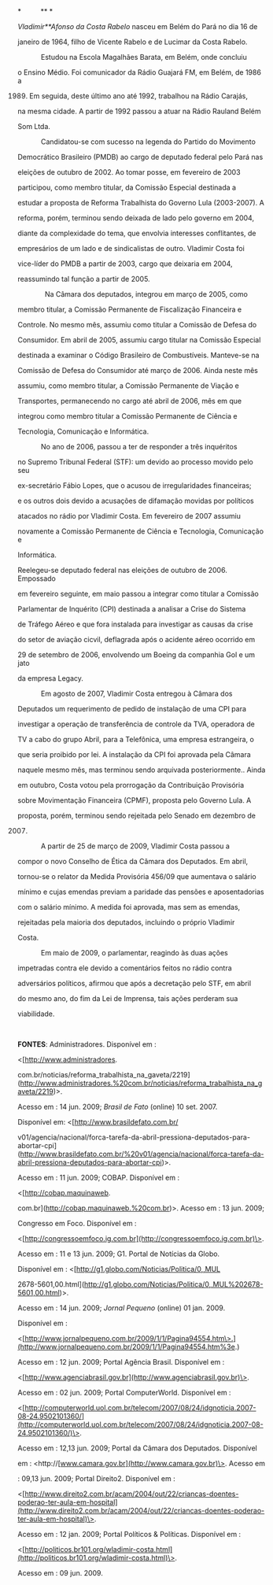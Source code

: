 

*          ** *



*Vladimir**Afonso da Costa Rabelo* nasceu em Belém do Pará no dia 16 de

janeiro de 1964, filho de Vicente Rabelo e de Lucimar da Costa Rabelo.



            Estudou na Escola Magalhães Barata, em Belém, onde concluiu

o Ensino Médio. Foi comunicador da Rádio Guajará FM, em Belém, de 1986 a

1989. Em seguida, deste último ano até 1992, trabalhou na Rádio Carajás,

na mesma cidade. A partir de 1992 passou a atuar na Rádio Rauland Belém

Som Ltda.



            Candidatou-se com sucesso na legenda do Partido do Movimento

Democrático Brasileiro (PMDB) ao cargo de deputado federal pelo Pará nas

eleições de outubro de 2002. Ao tomar posse, em fevereiro de 2003

participou, como membro titular, da Comissão Especial destinada a

estudar a proposta de Reforma Trabalhista do Governo Lula (2003-2007). A

reforma, porém, terminou sendo deixada de lado pelo governo em 2004,

diante da complexidade do tema, que envolvia interesses conflitantes, de

empresários de um lado e de sindicalistas de outro. Vladimir Costa foi

vice-líder do PMDB a partir de 2003, cargo que deixaria em 2004,

reassumindo tal função a partir de 2005.



              Na Câmara dos deputados, integrou em março de 2005, como

membro titular, a Comissão Permanente de Fiscalização Financeira e

Controle. No mesmo mês, assumiu como titular a Comissão de Defesa do

Consumidor. Em abril de 2005, assumiu cargo titular na Comissão Especial

destinada a examinar o Código Brasileiro de Combustíveis. Manteve-se na

Comissão de Defesa do Consumidor até março de 2006. Ainda neste mês

assumiu, como membro titular, a Comissão Permanente de Viação e

Transportes, permanecendo no cargo até abril de 2006, mês em que

integrou como membro titular a Comissão Permanente de Ciência e

Tecnologia, Comunicação e Informática.



            No ano de 2006, passou a ter de responder a três inquéritos

no Supremo Tribunal Federal (STF): um devido ao processo movido pelo seu

ex-secretário Fábio Lopes, que o acusou de irregularidades financeiras;

e os outros dois devido a acusações de difamação movidas por políticos

atacados no rádio por Vladimir Costa. Em fevereiro de 2007 assumiu

novamente a Comissão Permanente de Ciência e Tecnologia, Comunicação e

Informática.



Reelegeu-se deputado federal nas eleições de outubro de 2006. Empossado

em fevereiro seguinte, em maio passou a integrar como titular a Comissão

Parlamentar de Inquérito (CPI) destinada a analisar a Crise do Sistema

de Tráfego Aéreo e que fora instalada para investigar as causas da crise

do setor de aviação cicvil, deflagrada após o acidente aéreo ocorrido em

29 de setembro de 2006, envolvendo um Boeing da companhia Gol e um jato

da empresa Legacy.



            Em agosto de 2007, Vladimir Costa entregou à Câmara dos

Deputados um requerimento de pedido de instalação de uma CPI para

investigar a operação de transferência de controle da TVA, operadora de

TV a cabo do grupo Abril, para a Telefônica, uma empresa estrangeira, o

que seria proibido por lei. A instalação da CPI foi aprovada pela Câmara

naquele mesmo mês, mas terminou sendo arquivada posteriormente.. Ainda

em outubro, Costa votou pela prorrogação da Contribuição Provisória

sobre Movimentação Financeira (CPMF), proposta pelo Governo Lula. A

proposta, porém, terminou sendo rejeitada pelo Senado em dezembro de

2007.



            A partir de 25 de março de 2009, Vladimir Costa passou a

compor o novo Conselho de Ética da Câmara dos Deputados. Em abril,

tornou-se o relator da Medida Provisória 456/09 que aumentava o salário

mínimo e cujas emendas previam a paridade das pensões e aposentadorias

com o salário mínimo. A medida foi aprovada, mas sem as emendas,

rejeitadas pela maioria dos deputados, incluindo o próprio Vladimir

Costa.



            Em maio de 2009, o parlamentar, reagindo às duas ações

impetradas contra ele devido a comentários feitos no rádio contra

adversários políticos, afirmou que após a decretação pelo STF, em abril

do mesmo ano, do fim da Lei de Imprensa, tais ações perderam sua

viabilidade.



                         



**FONTES**: Administradores. Disponível em :

\<[http://www.administradores.

com.br/noticias/reforma\_trabalhista\_na\_gaveta/2219](http://www.administradores.%20com.br/noticias/reforma_trabalhista_na_gaveta/2219)\>.

Acesso em : 14 jun. 2009; *Brasil de Fato* (online) 10 set. 2007.

Disponível em: \<[http://www.brasildefato.com.br/

v01/agencia/nacional/forca-tarefa-da-abril-pressiona-deputados-para-abortar-cpi](http://www.brasildefato.com.br/%20v01/agencia/nacional/forca-tarefa-da-abril-pressiona-deputados-para-abortar-cpi)\>.

Acesso em : 11 jun. 2009; COBAP. Disponível em :

\<[http://cobap.maquinaweb.

com.br](http://cobap.maquinaweb.%20com.br)\>. Acesso em : 13 jun. 2009;

Congresso em Foco. Disponível em :

\<[http://congressoemfoco.ig.com.br](http://congressoemfoco.ig.com.br)\>.

Acesso em : 11 e 13 jun. 2009; G1. Portal de Notícias da Globo.

Disponível em : \<[http://g1.globo.com/Noticias/Politica/0,,MUL

2678-5601,00.html](http://g1.globo.com/Noticias/Politica/0,,MUL%202678-5601,00.html)\>.

Acesso em : 14 jun. 2009; *Jornal Pequeno* (online) 01 jan. 2009.

Disponível em :

\<[http://www.jornalpequeno.com.br/2009/1/1/Pagina94554.htm\>.](http://www.jornalpequeno.com.br/2009/1/1/Pagina94554.htm%3e.)

Acesso em : 12 jun. 2009; Portal Agência Brasil. Disponível em :

\<[http://www.agenciabrasil.gov.br](http://www.agenciabrasil.gov.br)\>.

Acesso em : 02 jun. 2009; Portal ComputerWorld. Disponível em :

\<[http://computerworld.uol.com.br/telecom/2007/08/24/idgnoticia.2007-08-24.9502101360/](http://computerworld.uol.com.br/telecom/2007/08/24/idgnoticia.2007-08-24.9502101360/)\>.

Acesso em : 12,13 jun. 2009; Portal da Câmara dos Deputados. Disponível

em : \<http://[www.camara.gov.br](http://www.camara.gov.br)\>. Acesso em

: 09,13 jun. 2009; Portal Direito2. Disponível em :

\<[http://www.direito2.com.br/acam/2004/out/22/criancas-doentes-poderao-ter-aula-em-hospital](http://www.direito2.com.br/acam/2004/out/22/criancas-doentes-poderao-ter-aula-em-hospital)\>.

Acesso em : 12 jan. 2009; Portal Políticos & Políticas. Disponível em :

\<[http://politicos.br101.org/wladimir-costa.html](http://politicos.br101.org/wladimir-costa.html)\>.

Acesso em : 09 jun. 2009.



 



 



 



 



 



 



 



 



 



 

